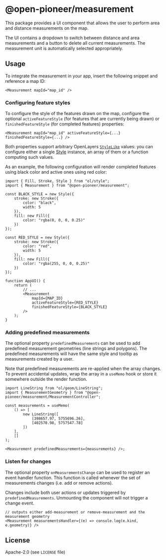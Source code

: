 # @open-pioneer/measurement

This package provides a UI component that allows the user to perform area and distance measurements on the map.

The UI contains a dropdown to switch between distance and area measurements and a button to delete all current measurements. The measurement unit is automatically selected appropriately.

## Usage

To integrate the measurement in your app, insert the following snippet and reference a map ID:

```tsx
<Measurement mapId="map_id" />
```

### Configuring feature styles

To configure the style of the features drawn on the map, configure the optional `activeFeatureStyle` (for features that are currently being drawn) or `finishedFeatureStyle` (for completed features) properties:

```tsx
<Measurement mapId="map_id" activeFeatureStyle={...} finishedFeatureStyle={...} />
```

Both properties support arbitrary OpenLayers [`StyleLike`](https://openlayers.org/en/latest/apidoc/module-ol_style_Style.html#~StyleLike) values: you can configure either a single [Style](https://openlayers.org/en/latest/apidoc/module-ol_style_Style.html) instance, an array of them or a function computing such values.

As an example, the following configuration will render completed features using black color and active ones using red color:

```tsx
import { Fill, Stroke, Style } from "ol/style";
import { Measurement } from "@open-pioneer/measurement";

const BLACK_STYLE = new Style({
    stroke: new Stroke({
        color: "black",
        width: 5
    }),
    fill: new Fill({
        color: "rgba(0, 0, 0, 0.25)"
    })
});

const RED_STYLE = new Style({
    stroke: new Stroke({
        color: "red",
        width: 5
    }),
    fill: new Fill({
        color: "rgba(255, 0, 0, 0.25)"
    })
});

function AppUI() {
    return (
        // ...
        <Measurement
            mapId={MAP_ID}
            activeFeatureStyle={RED_STYLE}
            finishedFeatureStyle={BLACK_STYLE}
        />
    );
}
```

### Adding predefined measurements

The optional property `predefinedMeasurements` can be used to add predefined measurement geometries (line strings and polygons).
The predefined measurements will have the same style and tooltip as measurements created by a user.

Note that predefined measurements are re-applied when the array changes.
To prevent accidental updates, wrap the array in a `useMemo` hook or store it somewhere outside the render function.

```tsx
import LineString from "ol/geom/LineString";
import { MeasurementGeometry } from "@open-pioneer/measurement/MeasurementController";

const measurements = useMemo(
    () => [
        new LineString([
            [398657.97, 5755696.26],
            [402570.98, 5757547.78]
        ])
    ],
    []
);

<Measurement predefinedMeasurements={measurements} />;
```

### Listen for changes

The optional property `onMeasurementsChange` can be used to register an event handler function.
This function is called whenever the set of measurements changes (i.e. add or remove actions).

Changes include both user actions or updates triggered by `predefinedMeasurements`.
Unmounting the component will not trigger a change event.

```tsx
// outputs either add-measurement or remove-measurement and the measurement geometry
<Measurement measurementsHandler={(e) => console.log(e.kind, e.geometry)} />
```

## License

Apache-2.0 (see `LICENSE` file)
